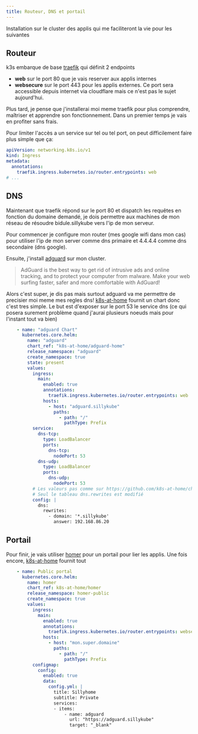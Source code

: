```yaml
---
title: Routeur, DNS et portail
---
```


Installation sur le cluster des applis qui me faciliteront la vie pour les suivantes

## Routeur

k3s embarque de base [traefik](https://doc.traefik.io/traefik/) qui définit 2 endpoints

 * **web** sur le port 80 que je vais reserver aux applis internes
 * **websecure** sur le port 443 pour les applis externes. Ce port sera accessible depuis internet via cloudflare mais ce n'est pas le sujet aujourd'hui.

Plus tard, je pense que j'installerai moi meme traefik pour plus comprendre, maîtriser et apprendre son fonctionnement. Dans un premier temps je vais en profiter sans frais.

Pour limiter l'accès a un service sur tel ou tel port, on peut difficilement faire plus simple que ça:

```yaml
apiVersion: networking.k8s.io/v1
kind: Ingress
metadata:
  annotations:
    traefik.ingress.kubernetes.io/router.entrypoints: web
# ...
```

## DNS

Maintenant que traefik répond sur le port 80 et dispatch les requêtes en fonction du domaine demandé, je dois permettre aux machines de mon réseau de résoudre bidule.sillykube vers l'ip de mon serveur.

Pour commencer je configure mon router (mes google wifi dans mon cas) pour utiliser l'ip de mon server comme dns primaire et 4.4.4.4 comme dns secondaire (dns google).

Ensuite, j'install [adguard](https://adguard.com/) sur mon cluster.

 > AdGuard is the best way to get rid of intrusive ads and online tracking, and to protect your computer from malware. Make your web surfing faster, safer and more comfortable with AdGuard!

Alors c'est super, je dis pas mais surtout adguard va me permettre de precisier moi meme mes regles dns! [k8s-at-home] fournit un chart donc c'est tres simple. Le but est d'exposer sur le port 53 le service dns (ce qui posera surement problème quand j'aurai plusieurs noeuds mais pour l'instant tout va bien)

```yaml
    - name: "adguard Chart"
      kubernetes.core.helm:
        name: "adguard"
        chart_ref: "k8s-at-home/adguard-home"
        release_namespace: "adguard"
        create_namespace: true
        state: present
        values:
          ingress:
            main:
              enabled: true
              annotations:
                traefik.ingress.kubernetes.io/router.entrypoints: web
              hosts:
                - host: "adguard.sillykube"
                  paths:
                    - path: "/"
                      pathType: Prefix
          service:
            dns-tcp:
              type: LoadBalancer
              ports:
                dns-tcp:
                  nodePort: 53
            dns-udp:
              type: LoadBalancer
              ports:
                dns-udp:
                  nodePort: 53
          # Les valeurs pas comme sur https://github.com/k8s-at-home/charts/blob/master/charts/stable/adguard-home/values.yaml
          # Seul le tableau dns.rewrites est modifié
          config: |
            dns:
              rewrites:
                - domain: '*.sillykube'
                  answer: 192.168.86.20
```

## Portail

Pour finir, je vais utiliser [homer] pour un portail pour lier les applis. Une fois encore, [k8s-at-home] fournit tout

```yaml
    - name: Public portal
      kubernetes.core.helm:
        name: homer
        chart_ref: k8s-at-home/homer
        release_namespace: homer-public
        create_namespace: true
        values:
          ingress:
            main:
              enabled: true
              annotations:
                traefik.ingress.kubernetes.io/router.entrypoints: websecure
              hosts:
                - host: "mon.super.domaine"
                  paths:
                    - path: "/"
                      pathType: Prefix
          configmap:
            config:
              enabled: true
              data:
                config.yml: |
                  title: Sillyhome
                  subtitle: Private
                  services:
                  - items:
                      - name: adguard
                        url: "https://adguard.sillykube"
                        target: "_blank"
```


[k8s-at-home]: https://k8s-at-home.com/
[homer]: https://github.com/bastienwirtz/homer

